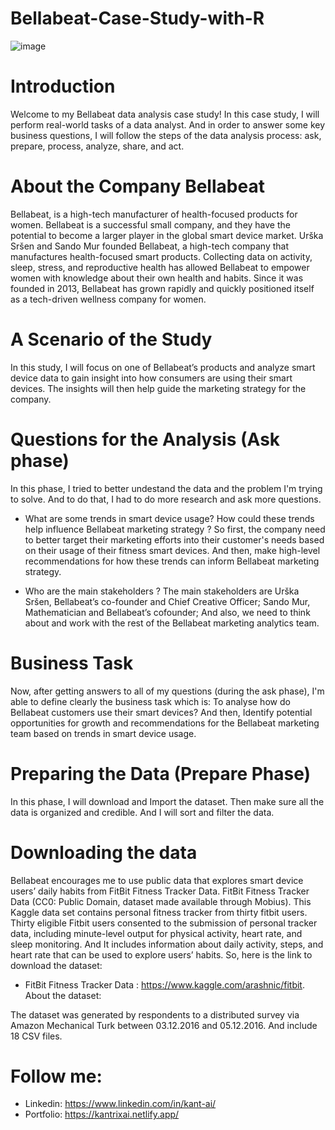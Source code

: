 # Bellabeat-Case-Study-with-R

![image](https://user-images.githubusercontent.com/43418706/235446228-0fcc0f1d-7f40-4852-8794-7d384870f0e9.png)


# Introduction
Welcome to my Bellabeat data analysis case study! In this case study, I will perform real-world tasks of a data analyst. And in order to answer some key business questions, I will follow the steps of the data analysis process: ask, prepare, process, analyze, share, and act.

# About the Company Bellabeat
Bellabeat, is a high-tech manufacturer of health-focused products for women. Bellabeat is a successful small company, and they have the potential to become a larger player in the global smart device market. Urška Sršen and Sando Mur founded Bellabeat, a high-tech company that manufactures health-focused smart products. Collecting data on activity, sleep, stress, and reproductive health has allowed Bellabeat to empower women with knowledge about their own health and habits. Since it was founded in 2013, Bellabeat has grown rapidly and quickly positioned itself as a tech-driven wellness company for women.

# A Scenario of the Study
In this study, I will focus on one of Bellabeat’s products and analyze smart device data to gain insight into how consumers are using their smart devices. The insights will then help guide the marketing strategy for the company.

# Questions for the Analysis (Ask phase)
In this phase, I tried to better undestand the data and the problem I'm trying to solve. And to do that, I had to do more research and ask more questions.

  * What are some trends in smart device usage? How could these trends help influence Bellabeat marketing strategy ? So first, the company need to better target their     marketing efforts into their customer's needs based on their usage of their fitness smart devices. And then, make high-level recommendations for how these trends     can inform Bellabeat marketing strategy.
  
  * Who are the main stakeholders ? The main stakeholders are Urška Sršen, Bellabeat’s co-founder and Chief Creative Officer; Sando Mur, Mathematician and Bellabeat’s       cofounder; And also, we need to think about and work with the rest of the Bellabeat marketing analytics team.
    
# Business Task
Now, after getting answers to all of my questions (during the ask phase), I'm able to define clearly the business task which is: To analyse how do Bellabeat customers use their smart devices? And then, Identify potential opportunities for growth and recommendations for the Bellabeat marketing team based on trends in smart device usage.

# Preparing the Data (Prepare Phase)
In this phase, I will download and Import the dataset. Then make sure all the data is organized and credible. And I will sort and filter the data.

# Downloading the data
Bellabeat encourages me to use public data that explores smart device users’ daily habits from FitBit Fitness Tracker Data. FitBit Fitness Tracker Data (CC0: Public Domain, dataset made available through Mobius). This Kaggle data set contains personal fitness tracker from thirty fitbit users. Thirty eligible Fitbit users consented to the submission of personal tracker data, including minute-level output for physical activity, heart rate, and sleep monitoring. And It includes information about daily activity, steps, and heart rate that can be used to explore users’ habits. So, here is the link to download the dataset:

* FitBit Fitness Tracker Data : https://www.kaggle.com/arashnic/fitbit.
About the dataset:

The dataset was generated by respondents to a distributed survey via Amazon Mechanical Turk between 03.12.2016 and 05.12.2016. And include 18 CSV files.

# Follow me:
* Linkedin: https://www.linkedin.com/in/kant-ai/
* Portfolio: https://kantrixai.netlify.app/
